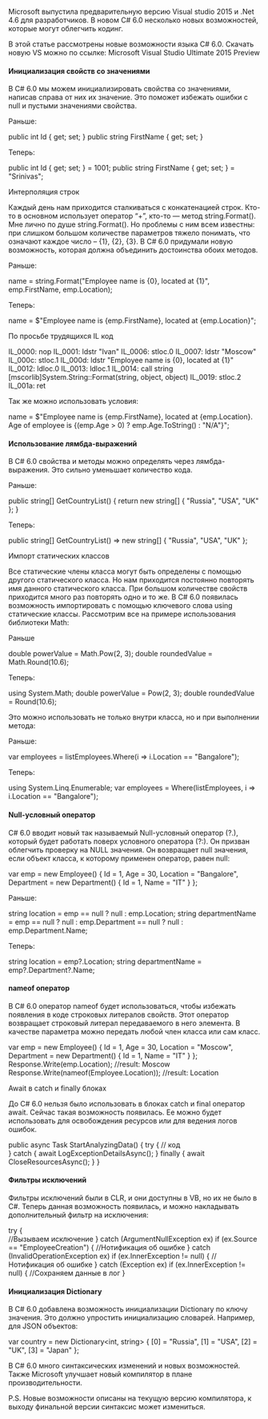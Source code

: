 ﻿Microsoft выпустила предварительную версию Visual studio 2015 и .Net 4.6 для разработчиков. В новом C# 6.0 несколько новых возможностей, которые могут облегчить кодинг.

В этой статье рассмотрены новые возможности языка C# 6.0. Скачать новую VS можно по ссылке:
Microsoft Visual Studio Ultimate 2015 Preview

#### Инициализация свойств со значениями

В C# 6.0 мы можем инициализировать свойства со значениями, написав справа от них их значение. Это поможет избежать ошибки с null и пустыми значениями свойства.

Раньше:

public int Id { get; set; }
public string FirstName { get; set; }


Теперь:

public int Id { get; set; } = 1001;
public string FirstName { get; set; } = "Srinivas";


Интерполяция строк

Каждый день нам приходится сталкиваться с конкатенацией строк. Кто-то в основном использует оператор “+”, кто-то — метод string.Format(). Мне лично по душе string.Format(). Но проблемы с ним всем известны: при слишком большом количестве параметров тяжело понимать, что означают каждое число – {1}, {2}, {3}. В C# 6.0 придумали новую возможность, которая должна объединить достоинства обоих методов.

Раньше:

name = string.Format("Employee name is {0}, located at {1}", emp.FirstName, emp.Location); 


Теперь:

name = $"Employee name is {emp.FirstName}, located at {emp.Location}";



По просьбе трудящихся IL код


IL_0000: nop
IL_0001: ldstr "Ivan"
IL_0006: stloc.0
IL_0007: ldstr "Moscow"
IL_000c: stloc.1
IL_000d: ldstr "Employee name is {0}, located at {1}"
IL_0012: ldloc.0
IL_0013: ldloc.1
IL_0014: call string [mscorlib]System.String::Format(string, object, object)
IL_0019: stloc.2
IL_001a: ret


Так же можно использовать условия:

name = $"Employee name is {emp.FirstName}, located at {emp.Location}. Age of employee is 
{(emp.Age > 0) ? emp.Age.ToString() : "N/A"}"; 



#### Использование лямбда-выражений

В C# 6.0 свойства и методы можно определять через лямбда-выражения. Это сильно уменьшает количество кода.

Раньше:

public string[] GetCountryList()
{
   return new string[] { "Russia", "USA", "UK" };
} 


Теперь:

public string[] GetCountryList() => new string[] { "Russia", "USA", "UK" };  



Импорт статических классов

Все статические члены класса могут быть определены с помощью другого статического класса. Но нам приходится постоянно повторять имя данного статического класса. При большом количестве свойств приходится много раз повторять одно и то же.
В C# 6.0 появилась возможность импортировать с помощью ключевого слова using статические классы. Рассмотрим все на примере использования библиотеки Math:

Раньше

double powerValue = Math.Pow(2, 3);
double roundedValue = Math.Round(10.6);


Теперь:

using System.Math;
double powerValue = Pow(2, 3);
double roundedValue = Round(10.6);


Это можно использовать не только внутри класса, но и при выполнении метода:

Раньше:

var employees = listEmployees.Where(i => i.Location == "Bangalore"); 


Теперь:

using System.Linq.Enumerable;
var employees = Where(listEmployees, i => i.Location == "Bangalore");



#### Null-условный оператор

C# 6.0 вводит новый так называемый Null-условный оператор (?.), который будет работать поверх условного оператора (?:). Он призван облегчить проверку на NULL значения.
Он возвращает null значения, если объект класса, к которому применен оператор, равен null:

var emp = new Employee()
{
     Id = 1,
     Age = 30,
     Location = "Bangalore",
     Department = new Department()
     {
        Id = 1,
        Name = "IT"
      }
};



Раньше:

string location = emp == null ? null : emp.Location;
string departmentName = emp == null ? null : emp.Department == null ? null : emp.Department.Name;


Теперь:

string location = emp?.Location;
string departmentName = emp?.Department?.Name;



#### nameof оператор

В C# 6.0 оператор nameof будет использоваться, чтобы избежать появления в коде строковых литералов свойств. Этот оператор возвращает строковый литерал передаваемого в него элемента. В качестве параметра можно передать любой член класса или сам класс.

var emp = new Employee()
{
     Id = 1,
     Age = 30,
     Location = "Moscow",
     Department = new Department()
     {
        Id = 1,
        Name = "IT"
     }
}; 
Response.Write(emp.Location); //result: Moscow
Response.Write(nameof(Employee.Location)); //result: Location



Await в catch и finally блоках

До C# 6.0 нельзя было использовать в блоках catch и final оператор await. Сейчас такая возможность появилась. Ее можно будет использовать для освобождения ресурсов или для ведения логов ошибок.

public async Task StartAnalyzingData()
{
   try
   {
      // код               
   }
  catch
  {
     await LogExceptionDetailsAsync();
   }
  finally
  {
    await CloseResourcesAsync();
  }
}



#### Фильтры исключений

Фильтры исключений были в CLR, и они доступны в VB, но их не было в C#. Теперь данная возможность появилась, и можно накладывать дополнительный фильтр на исключения:

try
{               
   //Вызываем исключение
}
catch (ArgumentNullException ex) if (ex.Source == "EmployeeCreation")
{
   //Нотификация об ошибке
}
catch (InvalidOperationException ex) if (ex.InnerException != null)
{
   //Нотификация об ошибке
}
catch (Exception ex) if (ex.InnerException != null)
{
    //Сохраняем данные в лог
}



#### Инициализация Dictionary

В C# 6.0 добавлена возможность инициализации Dictionary по ключу значения. Это должно упростить инициализацию словарей.
Например, для JSON объектов:

var country = new Dictionary<int, string>
{
    [0] = "Russia",
    [1] = "USA",
    [2] = "UK",
    [3] = "Japan"
};


В C# 6.0 много синтаксических изменений и новых возможностей. Также Microsoft улучшает новый компилятор в плане производительности.

P.S. Новые возможности описаны на текущую версию компилятора, к выходу финальной версии синтаксис может измениться. 

